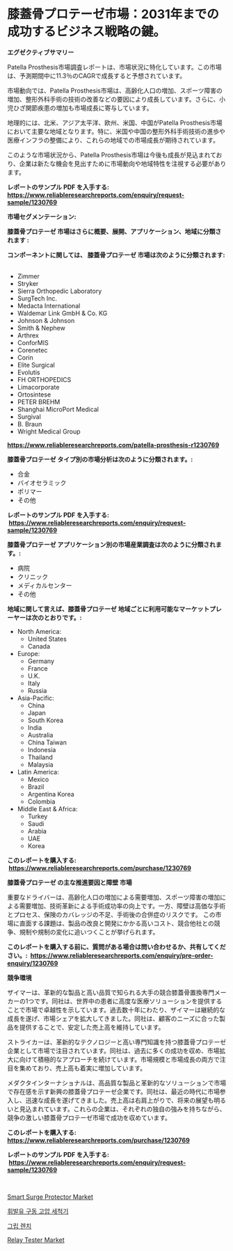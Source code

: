 <p><h1>膝蓋骨プロテーゼ市場：2031年までの成功するビジネス戦略の鍵。</h1></p><p><strong>エグゼクティブサマリー</strong></p>
<p><p>Patella Prosthesis市場調査レポートは、市場状況に特化しています。この市場は、予測期間中に11.3％のCAGRで成長すると予想されています。</p><p>市場動向では、Patella Prosthesis市場は、高齢化人口の増加、スポーツ障害の増加、整形外科手術の技術の改善などの要因により成長しています。さらに、小児ひざ関節疾患の増加も市場成長に寄与しています。</p><p>地理的には、北米、アジア太平洋、欧州、米国、中国がPatella Prosthesis市場において主要な地域となります。特に、米国や中国の整形外科手術技術の進歩や医療インフラの整備により、これらの地域での市場成長が期待されています。</p><p>このような市場状況から、Patella Prosthesis市場は今後も成長が見込まれており、企業は新たな機会を見出すために市場動向や地域特性を注視する必要があります。</p></p>
<p><strong>レポートのサンプル PDF を入手する: <a href="https://www.reliableresearchreports.com/enquiry/request-sample/1230769">https://www.reliableresearchreports.com/enquiry/request-sample/1230769</a></strong></p>
<p><strong>市場セグメンテーション:</strong></p>
<p><strong> 膝蓋骨プロテーゼ 市場はさらに概要、展開、アプリケーション、地域に分類されます :</strong></p>
<p><strong>コンポーネントに関しては、 膝蓋骨プロテーゼ 市場は次のように分類されます: &nbsp;</strong></p>
<p><ul><li>Zimmer</li><li>Stryker</li><li>Sierra Orthopedic Laboratory</li><li>SurgTech Inc.</li><li>Medacta International</li><li>Waldemar Link GmbH & Co. KG</li><li>Johnson & Johnson</li><li>Smith & Nephew</li><li>Arthrex</li><li>ConforMIS</li><li>Corenetec</li><li>Corin</li><li>Elite Surgical</li><li>Evolutis</li><li>FH ORTHOPEDICS</li><li>Limacorporate</li><li>Ortosintese</li><li>PETER BREHM</li><li>Shanghai MicroPort Medical</li><li>Surgival</li><li>B. Braun</li><li>Wright Medical Group</li></ul></p>
<p><strong><a href="https://www.reliableresearchreports.com/patella-prosthesis-r1230769">https://www.reliableresearchreports.com/patella-prosthesis-r1230769</a></strong></p>
<p><strong> 膝蓋骨プロテーゼ タイプ別の市場分析は次のように分類されます。:</strong></p>
<p><ul><li>合金</li><li>バイオセラミック</li><li>ポリマー</li><li>その他</li></ul></p>
<p><strong>レポートのサンプル PDF を入手する: &nbsp;<a href="https://www.reliableresearchreports.com/enquiry/request-sample/1230769">https://www.reliableresearchreports.com/enquiry/request-sample/1230769</a></strong></p>
<p><strong> 膝蓋骨プロテーゼ アプリケーション別の市場産業調査は次のように分類されます。:</strong></p>
<p><ul><li>病院</li><li>クリニック</li><li>メディカルセンター</li><li>その他</li></ul></p>
<p><strong>地域に関して言えば、膝蓋骨プロテーゼ 地域ごとに利用可能なマーケットプレーヤーは次のとおりです。:</strong></p>
<p><ul>
    <li>
        North America:
        <ul>
            <li>United States</li>
            <li>Canada</li>
        </ul>
    </li>
    <li>
        Europe:
        <ul>
            <li>Germany</li>
            <li>France</li>
            <li>U.K.</li>
            <li>Italy</li>
            <li>Russia</li>
        </ul>
    </li>
    <li>
        Asia-Pacific:
        <ul>
            <li>China</li>
            <li>Japan</li>
            <li>South Korea</li>
            <li>India</li>
            <li>Australia</li>
            <li>China Taiwan</li>
            <li>Indonesia</li>
            <li>Thailand</li>
            <li>Malaysia</li>
        </ul>
    </li>
    <li>
        Latin America:
        <ul>
            <li>Mexico</li>
            <li>Brazil</li>
            <li>Argentina Korea</li>
            <li>Colombia</li>
        </ul>
    </li>
    <li>
        Middle East & Africa:
        <ul>
            <li>Turkey</li>
            <li>Saudi</li>
            <li>Arabia</li>
            <li>UAE</li>
            <li>Korea</li>
        </ul>
    </li>
    </ul></p>
<p><strong>このレポートを購入する: &nbsp;<a href="https://www.reliableresearchreports.com/purchase/1230769">https://www.reliableresearchreports.com/purchase/1230769</a></strong></p>
<p><strong>膝蓋骨プロテーゼ の主な推進要因と障壁 市場</strong></p>
<p><p>重要なドライバーは、高齢化人口の増加による需要増加、スポーツ障害の増加による需要増加、技術革新による手術成功率の向上です。一方、障壁は高価な手術とプロセス、保険のカバレッジの不足、手術後の合併症のリスクです。 この市場に直面する課題は、製品の改良と開発にかかる高いコスト、競合他社との競争、規制や規制の変化に追いつくことが挙げられます。</p></p>
<p><strong>このレポートを購入する前に、質問がある場合は問い合わせるか、共有してください。:&nbsp; <a href="https://www.reliableresearchreports.com/enquiry/pre-order-enquiry/1230769">https://www.reliableresearchreports.com/enquiry/pre-order-enquiry/1230769</a></strong></p>
<p><strong>競争環境</strong></p>
<p><p>ザイマーは、革新的な製品と高い品質で知られる大手の競合膝蓋骨置換専門メーカーの1つです。同社は、世界中の患者に高度な医療ソリューションを提供することで市場で卓越性を示しています。過去数十年にわたり、ザイマーは継続的な成長を遂げ、市場シェアを拡大してきました。同社は、顧客のニーズに合った製品を提供することで、安定した売上高を維持しています。</p><p>ストライカーは、革新的なテクノロジーと高い専門知識を持つ膝蓋骨プロテーゼ企業として市場で注目されています。同社は、過去に多くの成功を収め、市場拡大に向けて積極的なアプローチを続けています。市場規模と市場成長の両方で注目を集めており、売上高も着実に増加しています。</p><p>メダクタインターナショナルは、高品質な製品と革新的なソリューションで市場で存在感を示す新興の膝蓋骨プロテーゼ企業です。同社は、最近の時代に市場参入し、迅速な成長を遂げてきました。売上高は右肩上がりで、将来の展望も明るいと見込まれています。これらの企業は、それぞれの独自の強みを持ちながら、競争の激しい膝蓋骨プロテーゼ市場で成功を収めています。</p></p>
<p><strong>このレポートを購入する: &nbsp; <a href="https://www.reliableresearchreports.com/purchase/1230769">https://www.reliableresearchreports.com/purchase/1230769</a></strong></p>
<p><strong>レポートのサンプル PDF を入手する: &nbsp;<a href="https://www.reliableresearchreports.com/enquiry/request-sample/1230769">https://www.reliableresearchreports.com/enquiry/request-sample/1230769</a></strong><strong></strong></p>
<p>&nbsp;</p>
<p><p><a href="https://www.linkedin.com/pulse/smart-surge-protector-market-exploring-share-trends-future-growth-uaivf?trackingId=s4oFZcWPZOLt%2FjGNyyeXkQ%3D%3D">Smart Surge Protector Market</a></p><p><a href="https://medium.com/@arthuralety6767836754/%ED%9C%98%EB%B0%9C%EC%9C%A0-%EA%B3%B5%EA%B5%AC-%EC%95%95%EB%A0%A5-%EC%84%B8%EC%B2%99%EA%B8%B0-%EC%8B%9C%EC%9E%A5-%EC%A0%90%EC%9C%A0%EC%9C%A8-%EC%A7%84%ED%99%94-%EB%B0%8F-%EC%8B%9C%EC%9E%A5-%EC%84%B1%EC%9E%A5-%ED%8A%B8%EB%A0%8C%EB%93%9C-2024-2031-3b0a5fdddae3">휘발유 구동 고압 세척기</a></p><p><a href="https://medium.com/@duculucescu2022/%EA%B7%B8%EB%A6%BD-%EB%A0%8C%EC%B9%98-%EC%8B%9C%EC%9E%A5-%EC%A1%B0%EC%82%AC-%EB%B3%B4%EA%B3%A0%EC%84%9C-%EA%B7%B8-%EC%97%AD%EC%82%AC-%EB%B0%8F-2024%EB%85%84%EB%B6%80%ED%84%B0-2031%EB%85%84%EA%B9%8C%EC%A7%80%EC%9D%98-%EC%98%88%EC%B8%A1-ee9b44ea5757">그립 렌치</a></p><p><a href="https://www.linkedin.com/pulse/decoding-relay-tester-market-metrics-share-trends-growth-patterns-eizxf?trackingId=lomNpTAQunud9sIxtOc5Kg%3D%3D">Relay Tester Market</a></p></p>